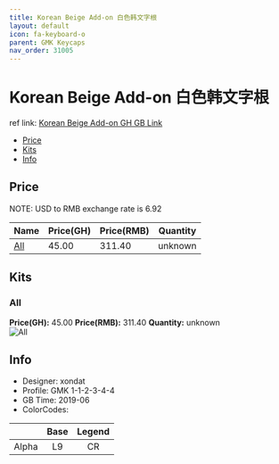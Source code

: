 ```yaml
---
title: Korean Beige Add-on 白色韩文字根
layout: default
icon: fa-keyboard-o
parent: GMK Keycaps
nav_order: 31005
---
```


# Korean Beige Add-on 白色韩文字根

ref link: [Korean Beige Add-on GH GB Link](https://geekhack.org/index.php?topic=101281.0)

* [Price](#price)
* [Kits](#kits)
* [Info](#info)


## Price  
NOTE: USD to RMB exchange rate is 6.92

| Name          | Price(GH)    |  Price(RMB) | Quantity |
| ------------- | ------------ |  ---------- | -------- |
|[All](#all)|45.00|311.40|unknown|


## Kits
### All
**Price(GH):** 45.00    **Price(RMB):** 311.40    **Quantity:** unknown  
<img src="{{ 'assets/images/gmk-keycaps/koreanbeigeadd-on/kits_pics/all.png' | relative_url }}" alt="All" class="image featured">


## Info
* Designer: xondat
* Profile: GMK 1-1-2-3-4-4
* GB Time: 2019-06
* ColorCodes:  

||Base|Legend
| :-------------: | :-------------: | :------------:
|Alpha|L9|CR
